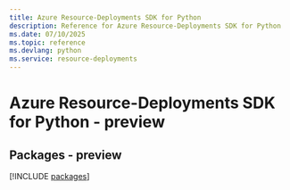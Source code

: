 ```yaml
---
title: Azure Resource-Deployments SDK for Python
description: Reference for Azure Resource-Deployments SDK for Python
ms.date: 07/10/2025
ms.topic: reference
ms.devlang: python
ms.service: resource-deployments
---
```

# Azure Resource-Deployments SDK for Python - preview
## Packages - preview
[!INCLUDE [packages](resource-deployments-index.md)]